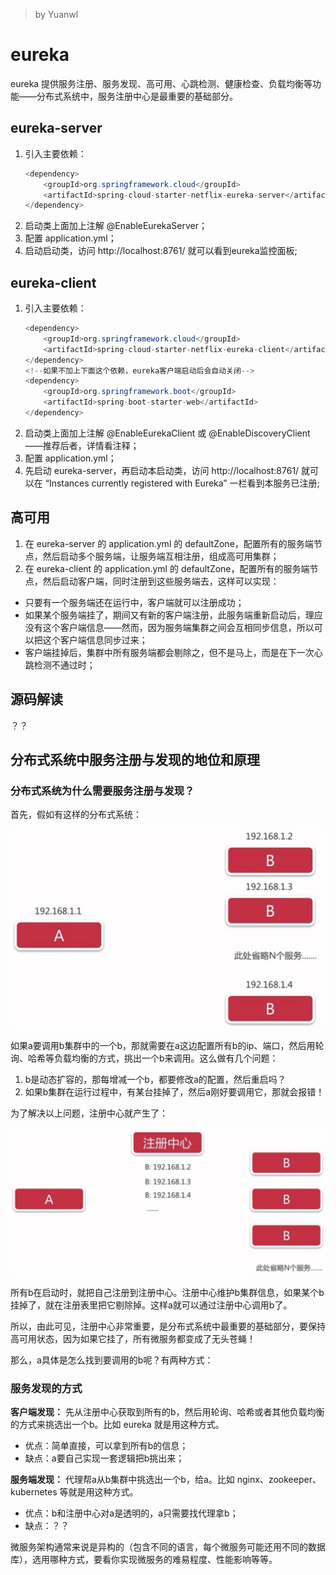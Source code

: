 > by Yuanwl

# eureka

eureka 提供服务注册、服务发现、高可用、心跳检测、健康检查、负载均衡等功能——分布式系统中，服务注册中心是最重要的基础部分。

## eureka-server

1. 引入主要依赖：
    ```java
    <dependency>
        <groupId>org.springframework.cloud</groupId>
        <artifactId>spring-cloud-starter-netflix-eureka-server</artifactId>
    </dependency>
    ```
2. 启动类上面加上注解 @EnableEurekaServer；
3. 配置 application.yml；
4. 启动启动类，访问 http://localhost:8761/ 就可以看到eureka监控面板;

## eureka-client

1. 引入主要依赖：
    ```java
    <dependency>
        <groupId>org.springframework.cloud</groupId>
        <artifactId>spring-cloud-starter-netflix-eureka-client</artifactId>
    </dependency>
    <!--如果不加上下面这个依赖，eureka客户端启动后会自动关闭-->
    <dependency>
        <groupId>org.springframework.boot</groupId>
        <artifactId>spring-boot-starter-web</artifactId>
    </dependency>
    ```
2. 启动类上面加上注解 @EnableEurekaClient 或 @EnableDiscoveryClient——推荐后者，详情看注释；
3. 配置 application.yml；
4. 先启动 eureka-server，再启动本启动类，访问 http://localhost:8761/ 就可以在 “Instances currently registered with Eureka” 一栏看到本服务已注册;


## 高可用

1. 在 eureka-server 的 application.yml 的 defaultZone，配置所有的服务端节点，然后启动多个服务端，让服务端互相注册，组成高可用集群；
2. 在 eureka-client 的 application.yml 的 defaultZone，配置所有的服务端节点，然后启动客户端，同时注册到这些服务端去，这样可以实现：

- 只要有一个服务端还在运行中，客户端就可以注册成功；
- 如果某个服务端挂了，期间又有新的客户端注册，此服务端重新启动后，理应没有这个客户端信息——然而，因为服务端集群之间会互相同步信息，所以可以把这个客户端信息同步过来；
- 客户端挂掉后，集群中所有服务端都会剔除之，但不是马上，而是在下一次心跳检测不通过时；


## 源码解读
？？

## 分布式系统中服务注册与发现的地位和原理

### 分布式系统为什么需要服务注册与发现？

首先，假如有这样的分布式系统：

![attachments/3-6-1.jpg](attachments/3-6-1.jpg)

如果a要调用b集群中的一个b，那就需要在a这边配置所有b的ip、端口，然后用轮询、哈希等负载均衡的方式，挑出一个b来调用。这么做有几个问题：

1. b是动态扩容的，那每增减一个b，都要修改a的配置，然后重启吗？
2. 如果b集群在运行过程中，有某台挂掉了，然后a刚好要调用它，那就会报错！

为了解决以上问题，注册中心就产生了：

![attachments/3-6-2.jpg](attachments/3-6-2.jpg)

所有b在启动时，就把自己注册到注册中心。注册中心维护b集群信息，如果某个b挂掉了，就在注册表里把它剔除掉。这样a就可以通过注册中心调用b了。

所以，由此可见，注册中心非常重要，是分布式系统中最重要的基础部分，要保持高可用状态，因为如果它挂了，所有微服务都变成了无头苍蝇！

那么，a具体是怎么找到要调用的b呢？有两种方式：

### 服务发现的方式

**客户端发现：** 先从注册中心获取到所有的b，然后用轮询、哈希或者其他负载均衡的方式来挑选出一个b。比如 eureka 就是用这种方式。

- 优点：简单直接，可以拿到所有b的信息；
- 缺点：a要自己实现一套逻辑把b挑出来；

**服务端发现：** 代理帮a从b集群中挑选出一个b，给a。比如 nginx、zookeeper、kubernetes 等就是用这种方式。

- 优点：b和注册中心对a是透明的，a只需要找代理拿b；
- 缺点：？？

微服务架构通常来说是异构的（包含不同的语言，每个微服务可能还用不同的数据库），选用哪种方式，要看你实现微服务的难易程度、性能影响等等。